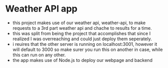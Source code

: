 # Weather API app
- this project makes use of our weather api, weather-api, to make requests to a 3rd part weather api and chache to results for a time.
- this was split from being the project that accomplishes that since I realized I was overreaching and could just deploy them seperately.
- i reuires that the other server is running on localhost:3001, however it will default to 3000 so make surer you run this on another in case, while this can run on any other.
- the app makes use of Node.js to deploy our webpage and backend